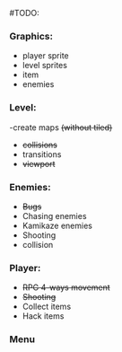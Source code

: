 #TODO:

### Graphics:
- player sprite
- level sprites
- item
- enemies

### Level:
-create maps ~~(without tiled)~~
- ~~collisions~~
- transitions
- ~~viewport~~

### Enemies:
- ~~Bugs~~
- Chasing enemies
- Kamikaze enemies
- Shooting
- collision
 
### Player: 
- ~~RPG 4-ways movement~~
- ~~Shooting~~
- Collect items
- Hack items
 
### Menu

